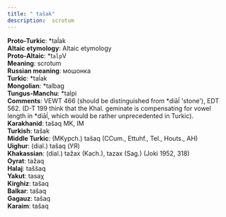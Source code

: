 ```yaml
---
title: " tašak"
description:  scrotum
---
```


<strong>Proto-Turkic</strong>:  *taĺak<br>
<strong>Altaic etymology</strong>:  Altaic etymology<br>
<strong> Proto-Altaic</strong>:  *t`aĺp`V<br>
<strong>Meaning</strong>:  scrotum<br>
<strong>Russian meaning</strong>:  мошонка<br>
<strong>Turkic</strong>:  *taĺak<br>
<strong>Mongolian</strong>:  *talbag<br>
<strong>Tungus-Manchu</strong>:  *talpi<br>
<strong>Comments</strong>:  VEWT 466 (should be distinguished from *diāĺ 'stone'), EDT 562. (D-T 199 think that the Khal. geminate is compensating for vowel length in *diāĺ, which would be rather unprecedented in Turkic).<br>
<strong>Karakhanid</strong>:  tašaq MK, IM<br>
<strong>Turkish</strong>:  tašak<br>
<strong>Middle Turkic</strong>:  (MKypch.) tašaq (CCum., Ettuhf., Tel., Houts., AH)<br>
<strong>Uighur</strong>:  (dial.) tašaq (УЯ)<br>
<strong>Khakassian</strong>:  (dial.) tažax (Kach.), tazax (Sag.) (Joki 1952, 318)<br>
<strong>Oyrat</strong>:  tažaq<br>
<strong>Halaj</strong>:  taššaq<br>
<strong>Yakut</strong>:  tasaχ<br>
<strong>Kirghiz</strong>:  tašaq<br>
<strong>Balkar</strong>:  tašaq<br>
<strong>Gagauz</strong>:  tašaq<br>
<strong>Karaim</strong>:  tašaq<br>


